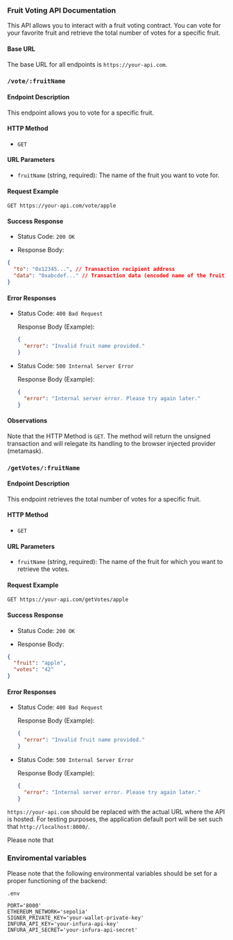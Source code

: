### Fruit Voting API Documentation

This API allows you to interact with a fruit voting contract. You can vote for your favorite fruit and retrieve the total number of votes for a specific fruit.

#### Base URL

The base URL for all endpoints is `https://your-api.com`.

### `/vote/:fruitName`

#### Endpoint Description

This endpoint allows you to vote for a specific fruit.

#### HTTP Method

- `GET`

#### URL Parameters

- `fruitName` (string, required): The name of the fruit you want to vote for.

#### Request Example

```http
GET https://your-api.com/vote/apple
```

#### Success Response

- Status Code: `200 OK`

- Response Body:

```json
{
  "to": "0x12345...", // Transaction recipient address
  "data": "0xabcdef..." // Transaction data (encoded name of the fruit)
}
```

#### Error Responses

- Status Code: `400 Bad Request`

  Response Body (Example):

  ```json
  {
    "error": "Invalid fruit name provided."
  }
  ```

- Status Code: `500 Internal Server Error`

  Response Body (Example):

  ```json
  {
    "error": "Internal server error. Please try again later."
  }
  ```

#### Observations

Note that the HTTP Method is `GET`. The method will return the unsigned transaction and will relegate its handling to the browser injected provider (metamask).

### `/getVotes/:fruitName`

#### Endpoint Description

This endpoint retrieves the total number of votes for a specific fruit.

#### HTTP Method

- `GET`

#### URL Parameters

- `fruitName` (string, required): The name of the fruit for which you want to retrieve the votes.

#### Request Example

```http
GET https://your-api.com/getVotes/apple
```

#### Success Response

- Status Code: `200 OK`

- Response Body:

```json
{
  "fruit": "apple",
  "votes": "42"
}
```

#### Error Responses

- Status Code: `400 Bad Request`

  Response Body (Example):

  ```json
  {
    "error": "Invalid fruit name provided."
  }
  ```

- Status Code: `500 Internal Server Error`

  Response Body (Example):

  ```json
  {
    "error": "Internal server error. Please try again later."
  }
  ```

`https://your-api.com` should be replaced with the actual URL where the API is hosted. For testing purposes, the application default port will be set such that `http://localhost:8000/`.

Please note that

### Enviromental variables

Please note that the following environmental variables should be set for a proper functioning of the backend:

`.env`

```env
PORT='8000'
ETHEREUM_NETWORK='sepolia'
SIGNER_PRIVATE_KEY='your-wallet-private-key'
INFURA_API_KEY='your-infura-api-key'
INFURA_API_SECRET='your-infura-api-secret'
```
